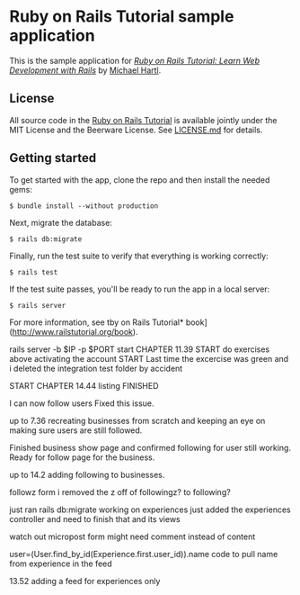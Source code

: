 # Ruby on Rails Tutorial sample application

This is the sample application for
[*Ruby on Rails Tutorial:
Learn Web Development with Rails*](http://www.railstutorial.org/)
by [Michael Hartl](http://www.michaelhartl.com/).

## License

All source code in the [Ruby on Rails Tutorial](http://railstutorial.org/)
is available jointly under the MIT License and the Beerware License. See
[LICENSE.md](LICENSE.md) for details.

## Getting started

To get started with the app, clone the repo and then install the needed gems:

```
$ bundle install --without production
```

Next, migrate the database:

```
$ rails db:migrate
```

Finally, run the test suite to verify that everything is working correctly:

```
$ rails test
```

If the test suite passes, you'll be ready to run the app in a local server:

```
$ rails server
```

For more information, see tby on Rails Tutorial* book](http://www.railstutorial.org/book).

rails server -b $IP -p $PORT 
start  CHAPTER 11.39 START   do exercises above activating the account START
Last time the excercise was green and i deleted the integration test folder by accident



START CHAPTER 14.44 listing FINISHED



I can now follow users
Fixed this issue.



up to 7.36    recreating businesses from scratch and keeping an eye on making sure users are still followed.

Finished business show page and confirmed following for user still working.  Ready for follow page for the business.


up to 14.2 adding following to businesses.

followz form i removed the z off of followingz? to following?

just ran rails db:migrate working on experiences
just added the experiences controller and need to finish that and its views



watch out micropost form might need comment instead of content


user=(User.find_by_id(Experience.first.user_id)).name  code to pull name from experience in the feed



13.52    adding a feed for experiences only